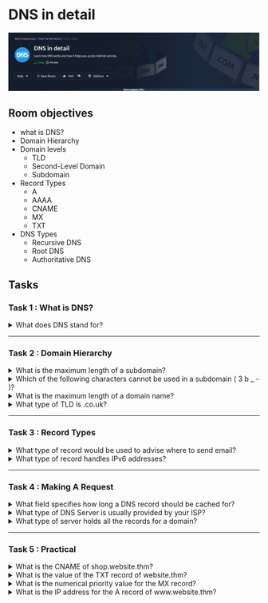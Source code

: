 # DNS in detail

![banner](imgs/DNS%20in%20detail/roomBanner.png)

## Room objectives

- what is DNS?
- Domain Hierarchy
- Domain levels
  - TLD
  - Second-Level Domain
  - Subdomain
- Record Types
  - A
  - AAAA
  - CNAME
  - MX
  - TXT
- DNS Types
  - Recursive DNS
  - Root DNS
  - Authoritative DNS

## Tasks

### Task 1 : What is DNS?

<details>
<summary>
What does DNS stand for?
</summary>

```
Domain Name System
```

</details>

---

### Task 2 : Domain Hierarchy

<details>
<summary>
What is the maximum length of a subdomain?
</summary>

```
63
```

</details>

<details>
<summary>
Which of the following characters cannot be used in a subdomain ( 3 b _ - )?
</summary>

```
_
```

</details>

<details>
<summary>
What is the maximum length of a domain name?
</summary>

```
253
```

</details>

<details>
<summary>
What type of TLD is .co.uk?
</summary>

```
ccTLD
```

</details>

---

### Task 3 : Record Types

<details>
<summary>
What type of record would be used to advise where to send email?
</summary>

```
MX
```

</details>

<details>
<summary>
What type of record handles IPv6 addresses?
</summary>

```
AAAA
```

</details>

---

### Task 4 : Making A Request

<details>
<summary>
What field specifies how long a DNS record should be cached for?
</summary>

```
TTL
```

</details>

<details>
<summary>
What type of DNS Server is usually provided by your ISP?
</summary>

```
recursive
```

</details>

<details>
<summary>
What type of server holds all the records for a domain?
</summary>

```
authoritative
```

</details>

---

### Task 5 : Practical

<details>
<summary>
What is the CNAME of shop.website.thm?
</summary>

![cname](imgs/DNS%20in%20detail/cname.png)

```
shops.myshopify.com
```

</details>

<details>
<summary>
What is the value of the TXT record of website.thm?
</summary>

![txt](imgs/DNS%20in%20detail/txt.png)

```
THM{7012BBA60997F35A9516C2E16D2944FF}
```

</details>

<details>
<summary>
What is the numerical priority value for the MX record?
</summary>

![mx](imgs/DNS%20in%20detail/mx.png)

```
30
```

</details>

<details>
<summary>
What is the IP address for the A record of www.website.thm?
</summary>

![A](imgs/DNS%20in%20detail/A.png)

```
10.10.10.10
```

</details>
